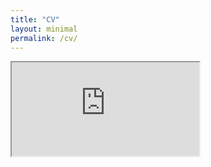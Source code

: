 ```yaml
---
title: "CV"
layout: minimal
permalink: /cv/
---
```


<iframe src="https://github.com/aslnysf/aslnysf.github.io/media/papers/YusufAslan-CV.pdf"></iframe>
